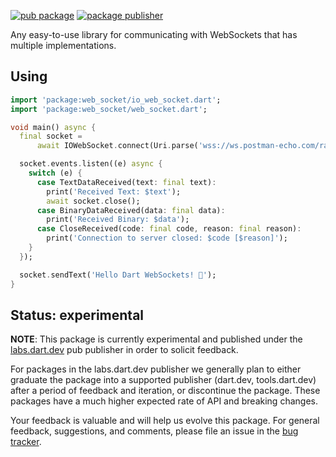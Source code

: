 [![pub package](https://img.shields.io/pub/v/web_socket.svg)](https://pub.dev/packages/web_socket)
[![package publisher](https://img.shields.io/pub/publisher/web_socket.svg)](https://pub.dev/packages/web_socket/publisher)

Any easy-to-use library for communicating with WebSockets that has multiple
implementations.

## Using

```dart
import 'package:web_socket/io_web_socket.dart';
import 'package:web_socket/web_socket.dart';

void main() async {
  final socket =
      await IOWebSocket.connect(Uri.parse('wss://ws.postman-echo.com/raw'));

  socket.events.listen((e) async {
    switch (e) {
      case TextDataReceived(text: final text):
        print('Received Text: $text');
        await socket.close();
      case BinaryDataReceived(data: final data):
        print('Received Binary: $data');
      case CloseReceived(code: final code, reason: final reason):
        print('Connection to server closed: $code [$reason]');
    }
  });

  socket.sendText('Hello Dart WebSockets! 🎉');
}
```

## Status: experimental

**NOTE**: This package is currently experimental and published under the
[labs.dart.dev](https://dart.dev/dart-team-packages) pub publisher in order to
solicit feedback.

For packages in the labs.dart.dev publisher we generally plan to either graduate
the package into a supported publisher (dart.dev, tools.dart.dev) after a period
of feedback and iteration, or discontinue the package. These packages have a
much higher expected rate of API and breaking changes.

Your feedback is valuable and will help us evolve this package. For general
feedback, suggestions, and comments, please file an issue in the
[bug tracker](https://github.com/dart-lang/http/issues).
